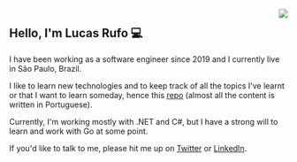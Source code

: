 <img src="https://github-readme-stats.vercel.app/api/top-langs/?username=LucasRufo&langs_count=12&layout=compact&theme=dark" align="right">

## Hello, I'm Lucas Rufo 💻

I have been working as a software engineer since 2019 and I currently live in São Paulo, Brazil.

I like to learn new technologies and to keep track of all the topics I've learnt or that I want to learn someday, hence this [repo](https://github.com/LucasRufo/estudos-pocs) (almost all the content is written in Portuguese).

Currently, I'm working mostly with .NET and C#, but I have a strong will to learn and work with Go at some point.

If you'd like to talk to me, please hit me up on [Twitter](https://twitter.com/lu_rufo) or [LinkedIn](https://www.linkedin.com/in/lucas-rufo).